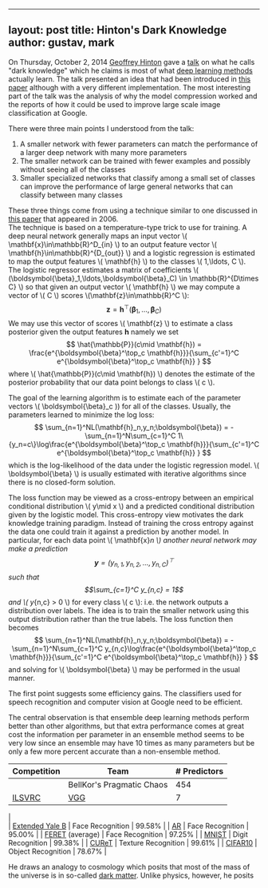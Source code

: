 ------------------------
layout: post
title: Hinton's Dark Knowledge
author: gustav, mark
------------------------

On Thursday, October 2, 2014 [Geoffrey Hinton](http://www.cs.toronto.edu/~hinton/) gave a [talk](http://www.iro.umontreal.ca/~bengioy/cifar/NCAP2014-summerschool/slides/geoff_hinton_dark14.pdf) on what he calls "dark knowledge" which
he claims is most of what [deep learning methods](http://deeplearning.net/)
actually learn.  The talk presented an idea that had been introduced in
[this paper](http://www.cs.cornell.edu/~caruana/compression.kdd06.pdf)
although with a very different implementation.  The most interesting part of the talk
was the analysis of why the model compression worked and the reports of how it
could be used to improve large scale image classification at Google.

  There were three main points I understood from the talk:
1. A smaller network with fewer parameters can match the performance of a larger deep network with many more parameters
2. The smaller network can be trained with fewer examples and possibly without seeing all of the classes
3. Smaller specialized networks that classify among a small set of classes can improve the performance of large general networks that can classify between many classes

These three things come from using a technique similar to one discussed in [this paper](http://www.cs.cornell.edu/~caruana/compression.kdd06.pdf) that appeared in 2006.  
The technique is based on a temperature-type trick to use for training.  A deep neural network generally maps an input vector \\( \mathbf{x}\in\mathbb{R}^D_{in} \\) to an output feature vector 
    \\( \mathbf{h}\in\mathbb{R}^{D_{out}} \\) and a logistic regression is estimated to map the output
features \\( \mathbf{h} \\) to the classes \\( 1,\ldots, C \\).  The logistic regressor estimates a matrix of coefficients \\( (\boldsymbol{\beta}_1,\ldots,\boldsymbol{\beta}_C) \in \mathbb{R}^{D\times C} \\) so that
given an output vector \\( \mathbf{h} \\) we may compute a vector of \\( C \\) scores \\(\mathbf{z}\in\mathbb{R}^C \\):
$$ \mathbf{z}=\mathbf{h}^{\top}(\boldsymbol{\beta}_1,\ldots,\boldsymbol{\beta}_C) $$
We may use this vector of scores \\( \mathbf{z} \\) to estimate a class posterior given the output features $\mathbf{h}$ namely we set
$$ \hat{\mathbb{P}}(c\mid \mathbf{h}) = \frac{e^{\boldsymbol{\beta}^\top_c \mathbf{h}}}{\sum_{c'=1}^C e^{\boldsymbol{\beta}^\top_c \mathbf{h}} } $$
where \\( \hat{\mathbb{P}}(c\mid \mathbf{h}) \\) denotes the estimate of the posterior probability that our data point belongs to class
\\( c \\).  

The goal of the learning algorithm is to estimate each of the parameter vectors \\( \boldsymbol{\beta}_c \)) for all of the classes.
Usually, the parameters learned to minimize the log loss:
$$ \sum_{n=1}^NL(\mathbf{h}_n,y_n;\boldsymbol{\beta}) = -\sum_{n=1}^N\sum_{c=1}^C 1\{y_n=c\}\log\frac{e^{\boldsymbol{\beta}^\top_c \mathbf{h}}}{\sum_{c'=1}^C e^{\boldsymbol{\beta}^\top_c \mathbf{h}} } $$
which is the log-likelihood of the data under the logistic regression model.  \\( \boldsymbol{\beta} \\) is usually estimated with iterative algorithms
since there is no closed-form solution.

The loss function may be viewed as a cross-entropy between 
an empirical conditional distribution \\( y\mid x \\) and
a predicted conditional distribution given by the logistic model.
This cross-entropy view motivates the dark knowledge training
paradigm.  Instead of training the cross entropy against the data
one could train it against a prediction by another model.  In particular,
for each data point \\( \mathbf{x}_n \\) another neural network
may make a prediction
$$\mathbf{y} = (y_{n,1},y_{n,2},\ldots,y_{n,C})^\top $$
such that $$\sum_{c=1}^C y_{n,c} = 1$$ and \\( y_{n,c} > 0 \\)
for every class \\( c \\): i.e. the network outputs a distribution
over labels.  The idea is to train the smaller network using
this output distribution rather than the true labels.
The loss function then becomes
$$ \sum_{n=1}^NL(\mathbf{h}_n,y_n;\boldsymbol{\beta}) = -\sum_{n=1}^N\sum_{c=1}^C y_{n,c}\log\frac{e^{\boldsymbol{\beta}^\top_c \mathbf{h}}}{\sum_{c'=1}^C e^{\boldsymbol{\beta}^\top_c \mathbf{h}} }
$$
and solving for \\( \boldsymbol{\beta} \\) may be performed in the usual manner.


The first point suggests some efficiency gains.  The classifiers used for speech recognition and computer vision
at Google need to be efficient.

  The central observation is that ensemble deep learning methods
perform better than other algorithms, but that extra performance comes at great cost the information per
parameter in an ensemble method seems to be very low since an ensemble may
have 10 times as many parameters but be only a few more percent accurate
than a non-ensemble method.

| Competition   |  Team  | # Predictors  |
|---|---|---|
|  | BellKor's Pragmatic Chaos |  454 |
| [ILSVRC](http://www.image-net.org/challenges/LSVRC/2014/results) | [VGG](http://arxiv.org/pdf/1409.1556) | 7 |
| 									       
| [Extended Yale B](http://vision.ucsd.edu/~leekc/ExtYaleDatabase/ExtYaleB.html)  | Face Recognition  | 99.58%  |
| [AR](http://www2.ece.ohio-state.edu/~aleix/ARdatabase.html) | Face Recognition  | 95.00%   |
| [FERET](http://www.itl.nist.gov/iad/humanid/feret/feret_master.html) (average)   | Face Recognition  | 97.25%  |
| [MNIST](http://yann.lecun.com/exdb/mnist/) | Digit Recognition  | 99.38% |
| [CUReT](http://www1.cs.columbia.edu/CAVE//exclude/curet/.index.html) | Texture Recognition |  99.61% |
| [CIFAR10](http://www.cs.toronto.edu/~kriz/cifar.html) | Object Recognition  | 78.67% |


  He draws an analogy to cosmology which posits that most
of the mass of the universe is in so-called [dark matter](http://en.wikipedia.org/wiki/Dark_matter). Unlike physics, however, he posits